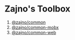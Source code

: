 # Zajno's Toolbox

1. [@zajno/common](./packages/common)
2. [@zajno/common-mobx](./packages/common-mobx)
3. [@zajno/common-web](./packages/common-web)
